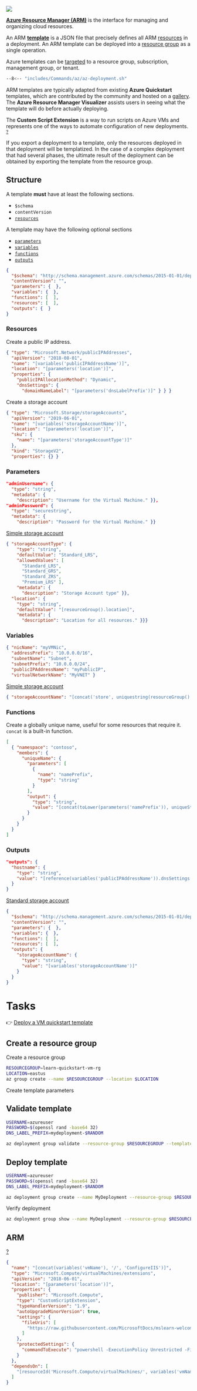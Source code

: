 

![](/img/arm.png)

[**Azure Resource Manager (ARM)**](https://learn.microsoft.com/en-us/azure/azure-resource-manager/management/overview) is the interface for managing and organizing cloud resources.

An ARM [**template**](https://learn.microsoft.com/en-us/azure/azure-resource-manager/templates/overview) is a JSON file that precisely defines all ARM [resources](Resources) in a deployment. An ARM template can be deployed into a [resource group](Resources#resource-groups) as a single operation.

Azure templates can be [targeted](https://learn.microsoft.com/en-us/azure/azure-resource-manager/templates/deploy-cli#deployment-scope) to a resource group, subscription, management group, or tenant.

```sh
--8<-- "includes/Commands/az/az-deployment.sh"
```

ARM templates are typically adapted from existing **Azure Quickstart** templates, which are contributed by the community and hosted on a [gallery](https://azure.microsoft.com/resources/templates). The **Azure Resource Manager Visualizer** assists users in seeing what the template will do before actually deploying.

The **Custom Script Extension** is a way to run scripts on Azure VMs and represents one of the ways to automate configuration of new deployments. <sup>[?](https://docs.microsoft.com/en-us/learn/modules/build-azure-vm-templates/5-add-a-resource?pivots=windows-cloud)</sup>

If you export a deployment to a template, only the resources deployed in that deployment will be templatized. In the case of a complex deployment that had several phases, the ultimate result of the deployment can be obtained by exporting the template from the resource group.

## Structure

A template **must** have at least the following sections.

- `$schema`
- `contentVersion`
- [`resources`](#resources "Contains definitions of the deployment's resources")

A template may have the following optional sections

- [`parameters`](#parameters)
- [`variables`](#variables "Make templates easier to maintain")
- [`functions`](#functions)
- [`outputs`](#outputs)

```json
{
  "$schema": "http://schema.management.azure.com/schemas/2015-01-01/deploymentTemplate.json#",
  "contentVersion": "",
  "parameters": {  },
  "variables": {  },
  "functions": [  ],
  "resources": [  ],
  "outputs": {  }
}
```


### Resources

Create a public IP address.

```json
{ "type": "Microsoft.Network/publicIPAddresses",
  "apiVersion": "2018-08-01",
  "name": "[variables('publicIPAddressName')]",
  "location": "[parameters('location')]",
  "properties": {
    "publicIPAllocationMethod": "Dynamic",
    "dnsSettings": {
      "domainNameLabel": "[parameters('dnsLabelPrefix')]" } } }
```

Create a storage account
```json
{ "type": "Microsoft.Storage/storageAccounts",
  "apiVersion": "2019-06-01",
  "name": "[variables('storageAccountName')]",
  "location": "[parameters('location')]",
  "sku": {
    "name": "[parameters('storageAccountType')]"
  },
  "kind": "StorageV2",
  "properties": {} }
```

### Parameters

```json
"adminUsername": {
  "type": "string",
  "metadata": {
    "description": "Username for the Virtual Machine." }},
"adminPassword": {
  "type": "securestring",
  "metadata": {
    "description": "Password for the Virtual Machine." }}
```

[Simple storage account](https://github.com/Azure/azure-quickstart-templates/blob/master/101-storage-account-create/azuredeploy.json#L27)

```json
{ "storageAccountType": {
    "type": "string",
    "defaultValue": "Standard_LRS",
    "allowedValues": [
      "Standard_LRS",
      "Standard_GRS",
      "Standard_ZRS",
      "Premium_LRS" ],
    "metadata": {
      "description": "Storage Account type" }},
  "location": {
    "type": "string",
    "defaultValue": "[resourceGroup().location]",
    "metadata": {
      "description": "Location for all resources." }}}
```

### Variables

```json
{ "nicName": "myVMNic",
  "addressPrefix": "10.0.0.0/16",
  "subnetName": "Subnet",
  "subnetPrefix": "10.0.0.0/24",
  "publicIPAddressName": "myPublicIP",
  "virtualNetworkName": "MyVNET" }
```
[Simple storage account](https://github.com/Azure/azure-quickstart-templates/blob/master/101-storage-account-create/azuredeploy.json#L27)
```json
{ "storageAccountName": "[concat('store', uniquestring(resourceGroup().id))]" },
```
### Functions
Create a globally unique name, useful for some resources that require it. `concat` is a built-in function.
```json
[ 
  { "namespace": "contoso",
    "members": {
      "uniqueName": {
        "parameters": [
          {
            "name": "namePrefix",
            "type": "string"
          }
        ],
        "output": {
          "type": "string",
          "value": "[concat(toLower(parameters('namePrefix')), uniqueString(resourceGroup().id))]" 
        }
      }
    }
  }
]
```


### Outputs


```json
"outputs": {
  "hostname": {
    "type": "string",
    "value": "[reference(variables('publicIPAddressName')).dnsSettings.fqdn]"
  }
}
```

[Standard storage account](https://github.com/Azure/azure-quickstart-templates/tree/master/101-storage-account-create)


```json
{
  "$schema": "http://schema.management.azure.com/schemas/2015-01-01/deploymentTemplate.json#",
  "contentVersion": "",
  "parameters": {  },
  "variables": {  },
  "functions": [  ],
  "resources": [  ],
  "outputs": {
    "storageAccountName": {
      "type": "string",
      "value": "[variables('storageAccountName')]"
    }
  }
}
```

# Tasks

:point_right: [Deploy a VM quickstart template](https://docs.microsoft.com/en-us/learn/modules/build-azure-vm-templates/4-deploy-a-vm-quickstart-template?pivots=windows-cloud)

## Create a resource group

Create a resource group 
```sh
RESOURCEGROUP=learn-quickstart-vm-rg
LOCATION=eastus
az group create --name $RESOURCEGROUP --location $LOCATION
```
Create template parameters
## Validate template

```sh
USERNAME=azureuser
PASSWORD=$(openssl rand -base64 32)
DNS_LABEL_PREFIX=mydeployment-$RANDOM
```
```sh
az deployment group validate --resource-group $RESOURCEGROUP --template-uri "https://raw.githubusercontent.com/Azure/azure-quickstart-templates/master/101-vm-simple-windows/azuredeploy.json" --parameters adminUsername=$USERNAME --parameters adminPassword=$PASSWORD --parameters dnsLabelPrefix=$DNS_LABEL_PREFIX
```
## Deploy template

```sh
USERNAME=azureuser
PASSWORD=$(openssl rand -base64 32)
DNS_LABEL_PREFIX=mydeployment-$RANDOM
```
```sh
az deployment group create --name MyDeployment --resource-group $RESOURCEGROUP --template-uri "https://raw.githubusercontent.com/Azure/azure-quickstart-templates/master/101-vm-simple-windows/azuredeploy.json" --parameters adminUsername=$USERNAME --parameters adminPassword=$PASSWORD --parameters dnsLabelPrefix=$DNS_LABEL_PREFIX
```
Verify deployment
```sh
az deployment group show --name MyDeployment --resource-group $RESOURCEGROUP
```

## ARM

[?](https://docs.microsoft.com/en-us/learn/modules/build-azure-vm-templates/5-add-a-resource?pivots=windows-cloud)

```json
{
  "name": "[concat(variables('vmName'), '/', 'ConfigureIIS')]",
  "type": "Microsoft.Compute/virtualMachines/extensions",
  "apiVersion": "2018-06-01",
  "location": "[parameters('location')]",
  "properties": {
    "publisher": "Microsoft.Compute",
    "type": "CustomScriptExtension",
    "typeHandlerVersion": "1.9",
    "autoUpgradeMinorVersion": true,
    "settings": {
      "fileUris": [
        "https://raw.githubusercontent.com/MicrosoftDocs/mslearn-welcome-to-azure/master/configure-iis.ps1"
      ]
    },
    "protectedSettings": {
      "commandToExecute": "powershell -ExecutionPolicy Unrestricted -File configure-iis.ps1"
    }
  },
  "dependsOn": [
    "[resourceId('Microsoft.Compute/virtualMachines/', variables('vmName'))]"
  ]
}
```